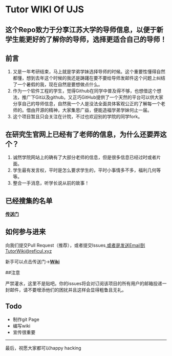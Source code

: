 # Tutor WIKI Of UJS
这个Repo致力于分享江苏大学的导师信息，以便于新学生能更好的了解你的导师，选择更适合自己的导师！
---

## 前言

1. 又是一年考研结束，马上就是学弟学妹选择导师的时候。这个重要性懂得自然都懂，想到去年这个时候的我还是踌躇在要不要给导师发邮件这个问题上纠结了一个暑假的我，现在自然是要想做点什么。
2. 作为一个软件工程的学生，觉得Github在同学中普及得不够，也想借这个想法，推广下Git以及github。又正巧GitHub提供了一个天然的平台可以供大家分享自己的导师信息，自然我一个人是没法全面具体客观公正的了解每一个老师的。借由开源的精神，大家集思广益，便能造福学弟学妹何止一届。
3. 这个项目暂且只会关注在计院，不过也欢迎别的学院的同学fork。

## 在研究生官网上已经有了老师的信息，为什么还要弄这个？
1. 诚然学院网站上的确有了大部分老师的信息，但是很多信息已经过时或者片面。
2. 学生最有发言权，平时是怎么要求学生的，平时小事情多不多，福利几何等等。
3. 整合一手消息，听学长说从前的故事！

## 已经搜集的名单

**[传送门][2]**

## 如何参与进来

向我们提交Pull Request（推荐），或者提交Issues,或者是发送Email到TutorWiki@reficul.xyz

新手可以点击传送门->**[Wiki][1]**

##注意

 严禁灌水，这里不是贴吧。你的issues将会对订阅该项目的所有用户的邮箱投递一封邮件，请不要增添他们的困扰并且这样会显得粗鲁且无礼。


## Todo
- 制作git Page
- 编写wiki
- 宣传很重要

---

最后，祝愿大家都可以happy hacking


[1]: https://github.com/xuzhenglun/TutorWiki/wiki
[2]: https://github.com/xuzhenglun/TutorWiki/wiki/%E5%90%8D%E5%8D%95
